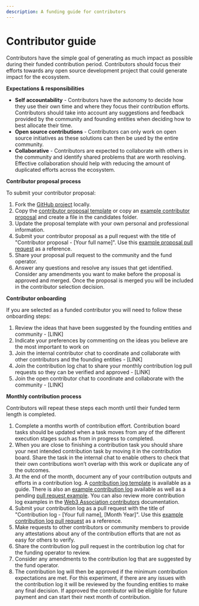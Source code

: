 ```yaml
---
description: A funding guide for contributors
---
```


# Contributor guide

Contributors have the simple goal of generating as much impact as possible during their funded contribution period. Contributors should focus their efforts towards any open source development project that could generate impact for the ecosystem.



**Expectations & responsibilities**

* **Self accountability** - Contributors have the autonomy to decide how they use their own time and where they focus their contribution efforts. Contributors should take into account any suggestions and feedback provided by the community and founding entities when deciding how to best allocate their time.
* **Open source contributions** - Contributors can only work on open source initiatives as these solutions can then be used by the entire community.
* **Collaborative** - Contributors are expected to collaborate with others in the community and identify shared problems that are worth resolving. Effective collaboration should help with reducing the amount of duplicated efforts across the ecosystem.



**Contributor proposal process**

To submit your contributor proposal:

1. Fork the [GitHub project](https://github.com/web3association/contributor-funding-experiment-example) locally.
2. Copy the [contributor proposal template](https://github.com/web3association/contributor-funding/blob/main/contributor-funding-experiment/templates/forms/contributor-proposal.md) or copy an [example contributor proposal](https://github.com/web3association/contributor-funding-experiment-example/tree/main/current-funding-round/candidates) and create a file in the candidates folder.
3. Update the proposal template with your own personal and professional information.
4. Submit your contributor proposal as a pull request with the title of "Contributor proposal - \[Your full name]". Use this [example proposal pull request](https://github.com/web3association/contributor-funding-experiment-example/pull/1) as a reference.
5. Share your proposal pull request to the community and the fund operator.&#x20;
6. Answer any questions and resolve any issues that get identified. Consider any amendments you want to make before the proposal is approved and merged. Once the proposal is merged you will be included in the contributor selection decision.



**Contributor onboarding**

If you are selected as a funded contributor you will need to follow these onboarding steps:

1. Review the ideas that have been suggested by the founding entities and community - \[LINK]
2. Indicate your preferences by commenting on the ideas you believe are the most important to work on
3. Join the internal contributor chat to coordinate and collaborate with other contributors and the founding entities - \[LINK]
4. Join the contribution log chat to share your monthly contribution log pull requests so they can be verified and approved - \[LINK]
5. Join the open contributor chat to coordinate and collaborate with the community - \[LINK]



**Monthly contribution process**

Contributors will repeat these steps each month until their funded term length is completed.

1. Complete a months worth of contribution effort. Contribution board tasks should be updated when a task moves from any of the different execution stages such as from in progress to completed.
2. When you are close to finishing a contribution task you should share your next intended contribution task by moving it in the contribution board. Share the task in the internal chat to enable others to check that their own contributions won’t overlap with this work or duplicate any of the outcomes.
3. At the end of the month, document any of your contribution outputs and efforts in a contribution log. A [contribution log template](https://funding.contributors.org/contributor-funding-experiment/templates/documents/contribution-log-form) is available as a guide. There is also an [example contribution log](https://example.contributors.org/current-funding-round/funded-contributors/alice-adams/june-2024) available as well as a pending [pull request example](https://github.com/web3association/contributor-funding-experiment-example/pull/2). You can also review more contribution log examples in the [Web3 Association contributors](https://docs.web3association.co/contributors) documentation.
4. Submit your contribution log as a pull request with the title of "Contribution log - \[Your full name], \[Month Year]". Use this [example contribution log pull request](https://github.com/web3association/contributor-funding-experiment-example/pull/2) as a reference.
5. Make requests to other contributors or community members to provide any attestations about any of the contribution efforts that are not as easy for others to verify.
6. Share the contribution log pull request in the contribution log chat for the funding operator to review.
7. Consider any amendments to the contribution log that are suggested by the fund operator.
8. The contribution log will then be approved if the minimum contribution expectations are met. For this experiment, if there are any issues with the contribution log it will be reviewed by the founding entities to make any final decision. If approved the contributor will be eligible for future payment and can start their next month of contribution.
